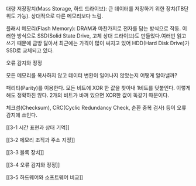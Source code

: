   

대량 저장장치(Mass Storage, 하드 드라이브): 큰 데이터를 저장하기 위한 장치(TB단위도 가능). 상대적으로 다른 메모리보다 느림.

  

플래시 메모리(Flash Memory): DRAM과 마찬가지로 전자를 담는 방식으로 작동. 이러한 방식으로 SSD(Solid State Drive, 고체 상대 드라이브)도 만들었다.여러번 읽고 쓰기 때문에 금방 닳아서 최근에는 가격이 많이 싸지고 있어 HDD(Hard Disk Drive)가 SSD로 교체되고 있다.

  

오류 감지와 정정

모든 메모리를 복사하지 않고 데이터 변환이 일어나지 않았는지 어떻게 알아낼까?

패리티(Parity)를 이용한다. 모든 비트에 XOR 한 값을 찾아내 1비트를 덧붙인다. 이렇게 해도 정확하진 않다. 2개의 비트가 바껴 있으면 XOR한 값이 똑같기 때문이다.

체크섬(Checksum), CRC(Cyclic Redundancy Check, 순환 중복 검사) 등이 오류 감지에 쓰인다.

[[3-1 시간 표현과 상태 기억]]

[[3-2 메모리 조직과 주소 지정]]

[[3-3 블록 장치]]

[[3-4 오류 감지와 정정]]

[[3-5 하드웨어와 소프트웨어 비교]]